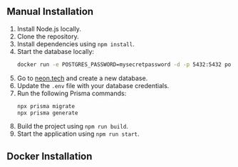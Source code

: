 ## Manual Installation

1. Install Node.js locally.
2. Clone the repository.
3. Install dependencies using `npm install`.
4. Start the database locally:
   ```bash
   docker run -e POSTGRES_PASSWORD=mysecretpassword -d -p 5432:5432 postgres
   ```
5. Go to [neon.tech](https://neon.tech) and create a new database.
6. Update the `.env` file with your database credentials.
7. Run the following Prisma commands:
   ```bash
   npx prisma migrate
   npx prisma generate
   ```
8. Build the project using `npm run build`.
9. Start the application using `npm run start`.

## Docker Installation
